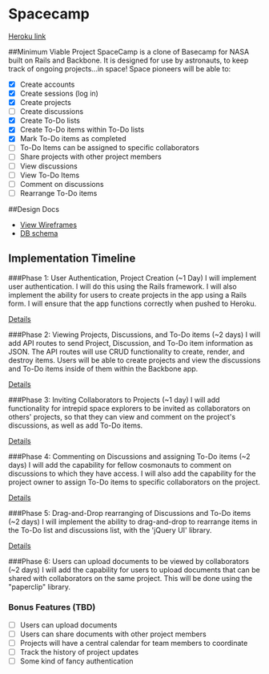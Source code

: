 # Spacecamp

[Heroku link][heroku]

[heroku]: https://spacecamp.herokuapp.com/

##Minimum Viable Project
SpaceCamp is a clone of Basecamp for NASA built on Rails and Backbone.  It is designed for use by astronauts, to keep track of ongoing projects...in space!
Space pioneers will be able to:

 - [x] Create accounts
 - [x] Create sessions (log in)
 - [x] Create projects
 - [ ] Create discussions
 - [x] Create To-Do lists
 - [x] Create To-Do items within To-Do lists
 - [x] Mark To-Do items as completed
 - [ ] To-Do Items can be assigned to specific collaborators
 - [ ] Share projects with other project members
 - [ ] View discussions
 - [ ] View To-Do Items
 - [ ] Comment on discussions
 - [ ] Rearrange To-Do items

##Design Docs
* [View Wireframes][views]
* [DB schema][schema]

[views]: ./docs/views.md
[schema]: ./docs/schema.md

## Implementation Timeline

###Phase 1: User Authentication, Project Creation (~1 Day)
I will implement user authentication. I will do this using the Rails framework. I will also implement the ability for users to create projects in the app using a Rails form. I will ensure that the app functions correctly when pushed to Heroku.

[Details][phase-one]

###Phase 2: Viewing Projects, Discussions, and To-Do items (~2 days)
I will add API routes to send Project, Discussion, and To-Do item information as JSON. The API routes will use CRUD functionality to create, render, and destroy items. Users will be able to create projects and view the discussions and To-Do items inside of them within the Backbone app.

[Details][phase-two]

###Phase 3: Inviting Collaborators to Projects (~1 day)
I will add functionality for intrepid space explorers to be invited as collaborators on others' projects, so that they can view and comment on the project's discussions, as well as add To-Do items.

[Details][phase-three]

###Phase 4: Commenting on Discussions and assigning To-Do items (~2 days)
I will add the capability for fellow cosmonauts to comment on discussions to which they have access. I will also add the capability for the project owner to assign To-Do items to specific collaborators on the project.

[Details][phase-four]

###Phase 5: Drag-and-Drop rearranging of Discussions and To-Do items (~2 days)
I will implement the ability to drag-and-drop to rearrange items in the To-Do list and discussions list, with the 'jQuery UI' library.

[Details][phase-five]

###Phase 6: Users can upload documents to be viewed by collaborators (~2 days)
I will add the capability for users to upload documents that can be shared with collaborators on the same project. This will be done using the "paperclip" library.

### Bonus Features (TBD)
- [ ] Users can upload documents
- [ ] Users can share documents with other project members
- [ ] Projects will have a central calendar for team members to coordinate
- [ ] Track the history of project updates
- [ ] Some kind of fancy authentication

[phase-one]: ./docs/phases/phase1.md
[phase-two]: ./docs/phases/phase2.md
[phase-three]: ./docs/phases/phase3.md
[phase-four]: ./docs/phases/phase4.md
[phase-five]: ./docs/phases/phase5.md
